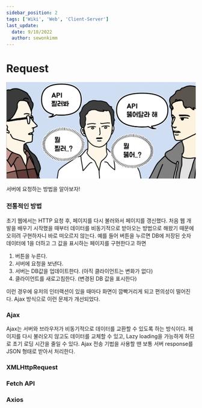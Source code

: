 ```yaml
---
sidebar_position: 2
tags: ['Wiki', 'Web', 'Client-Server']
last_update:
  date: 9/18/2022
  author: sewonkimm
---
```


# Request

![request](./request.png)

서버에 요청하는 방법을 알아보자!

### 전통적인 방법

초기 웹에서는 HTTP 요청 후, 페이지를 다시 불러와서 페이지를 갱신했다. 처음 웹 개발을 배우기 시작했을 때부터 데이터를 비동기적으로 받아오는 방법으로 해왔기 때문에 오히려 구현하자니 바로 떠오르지 않는다. 예를 들어 버튼을 누르면 DB에 저장된 숫자 데이터에 1을 더하고 그 값을 표시하는 페이지를 구현한다고 하면

1. 버튼을 누른다.
2. 서버에 요청을 보낸다.
3. 서버는 DB값을 업데이트한다. (아직 클라이언트는 변화가 없다)
4. 클라이언트를 새로고침한다. (변경된 DB 값을 표시한다)

이런 경우에 유저의 인터랙션이 있을 때마다 화면이 깜빡거리게 되고 편의성이 떨어진다. Ajax 방식으로 이런 문제가 개선되었다.

### Ajax

Ajax는 서버와 브라우저가 비동기적으로 데이터를 교환할 수 있도록 하는 방식이다. 페이지를 다시 불러오지 않고도 데이터를 교체할 수 있고, Lazy loading을 가능하게 하므로 초기 로딩 시간을 줄일 수 있다. Ajax 전송 기법을 사용할 땐 보통 서버 response를 JSON 형태로 받아서 처리한다.

### XMLHttpRequest

### Fetch API

### Axios

